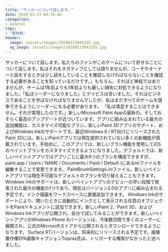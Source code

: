 ```yaml
---
title: "サッカーについて話します。"
date: 2020-01-13 04:16:46
categories:
- General
tags:
- "勝負勘"
header:
  image: /assets/images/20200113041325.jpg
  og_image: /assets/images/20200113041325.jpg
---
```


サッカーについて話します。私たちのファンがこのゲームについて好きなことについて話します。私はそれをネガティブとしては語りませんが、コーチやオーナーと話をするときは少し話をしていることを確認しなければならないことを確認する必要があることを知っているだけです。」もちろん、それほど単純ではありませんが、チームは1年前よりも1年前よりも厳しい損失に対処できるようになりました。「私はリーダーになりました」とデイビスは言いました。それはビジネスであることを学ばなければなりませんでしたが、私はまだすべてのゲームを競争できるようにリーダーになる必要があります。 「私は満足することはできません。それが実現したのです。」新しいMicrosoft Paint Appの最新の、そしておそらく最高のアップデートが近づいています。アプリに組み込まれている最大の追加機能は、カスタマイズ可能なブラシ、新しいPaint 3Dアプリのサポート、およびWindows Inkのサポートです。最近Windows 8 / RT向けにリリースされたPaint 3Dには、新しいPaintアプリでは現在提供されていない多くの新機能が搭載されています。手始めに、このアプリでは、新しいブラシ機能を使用してiOSのペイントブラシをカスタマイズできるようになりました。デフォルトでは、新しいペイントアプリではアプリごとに最大6つのブラシを構成できますが、paint.app / Users / NAME / Documents / Paint / Default /にあるiniファイルを編集することで変更できます。 PaintBrushSettings.iniファイル。新しいペイントアプリでは現在不可能なデフォルトのブラシを切り替えることもできます。 Windows Inkのサポートは、新しいペイントアプリのデビューの早い段階で発表された最大の機能の1つであり、現在はバージョン2.0のアプリに組み込まれる予定です。インク描画をワークスペースに直接追加できます。 Windows Inkのサポートにより、開いたときに自動的にインクとして表示される任意のオブジェクトをPaintドキュメントに追加できます。新しいPaint 2、Paint 3D、およびWindows Inkアプリが公開され、自分で試してみることができます。新しいペイントアプリのWindows Phone 8バージョンは、今後数日間で多くのユーザーに展開され、公式のMicrosoftストアから公開されるとダウンロードできるようになります。 Surface RTバージョンは、将来的にリリースされる予定です。画像著作権EPA画像キャプションTsipras氏は、トリガーする権限がなかったと述べました。
